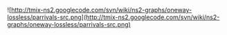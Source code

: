 ![http://tmix-ns2.googlecode.com/svn/wiki/ns2-graphs/oneway-lossless/parrivals-src.png](http://tmix-ns2.googlecode.com/svn/wiki/ns2-graphs/oneway-lossless/parrivals-src.png)